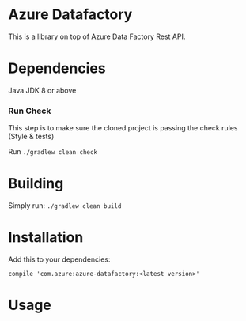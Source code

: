 # Azure Datafactory

This is a library on top of Azure Data Factory Rest API.

# Dependencies

Java JDK 8 or above

### Run Check

This step is to make sure the cloned project is passing the check rules (Style & tests)

Run `./gradlew clean check`
  
# Building

Simply run: `./gradlew clean build`

# Installation

Add this to your dependencies:

```
compile 'com.azure:azure-datafactory:<latest version>'
```

# Usage

